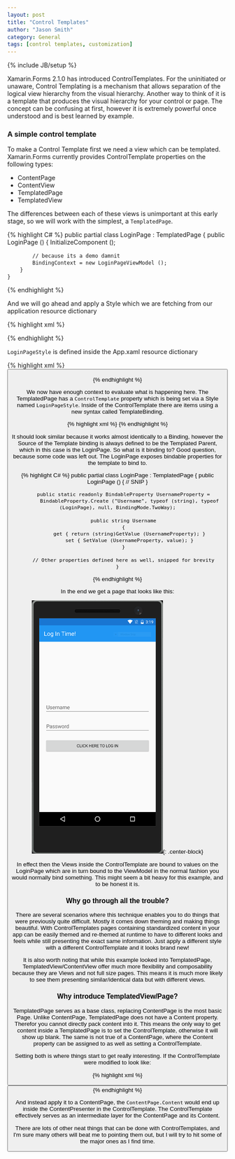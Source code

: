 ```yaml
---
layout: post
title: "Control Templates"
author: "Jason Smith"
category: General
tags: [control templates, customization]
---
```

{% include JB/setup %}

Xamarin.Forms 2.1.0 has introduced ControlTemplates. For the uninitiated or unaware, Control Templating is a mechanism that allows separation of the logical view hierarchy from the visual hierarchy. Another way to think of it is a template that produces the visual hierarchy for your control or page. The concept can be confusing at first, however it is extremely powerful once understood and is best learned by example.

### A simple control template ###

To make a Control Template first we need a view which can be templated. Xamarin.Forms currently provides ControlTemplate properties on the following types:

- ContentPage
- ContentView
- TemplatedPage
- TemplatedView

The differences between each of these views is unimportant at this early stage, so we will work with the simplest, a `TemplatedPage`.

{% highlight C# %}
    public partial class LoginPage : TemplatedPage
    {
        public LoginPage ()
        {
            InitializeComponent ();

            // because its a demo damnit
            BindingContext = new LoginPageViewModel ();
        }
    }
{% endhighlight %}

And we will go ahead and apply a Style which we are fetching from our application resource dictionary

{% highlight xml %}
<?xml version="1.0" encoding="utf-8" ?>
<TemplatedPage xmlns="http://xamarin.com/schemas/2014/forms"
             xmlns:x="http://schemas.microsoft.com/winfx/2009/xaml"
             x:Class="TemplatingDemo.Views.LoginPage"
             Title="{Binding Title}"
             Style="{StaticResource LoginPageStyle }">
  <!--Remove Alt from above to use the other Style. This could also be set by implicit style-->
</TemplatedPage>
{% endhighlight %}

`LoginPageStyle` is defined inside the App.xaml resource dictionary

{% highlight xml %}
<ControlTemplate x:Key="LoginTemplate">
  <StackLayout VerticalOptions="CenterAndExpand" Spacing="20" Padding="20">
    <Entry Text="{TemplateBinding Username}" Placeholder="Username" />
    <Entry Text="{TemplateBinding Password}" Placeholder="Password" />
    <Button Command="{TemplateBinding Command}" Text="Click Here To Log In" />
  </StackLayout>
</ControlTemplate>

<Style TargetType="views:LoginPage" x:Key="LoginPageStyle">
  <Style.Setters>
    <Setter Property="ControlTemplate" Value="{StaticResource LoginTemplate}" />
  </Style.Setters>
</Style>
{% endhighlight %}

We now have enough context to evaluate what is happening here. The TemplatedPage has a `ControlTemplate` property which is being set via a Style named `LoginPageStyle`. Inside of the ControlTemplate there are items using a new syntax called TemplateBinding.

{% highlight xml %}
<Entry Text="{TemplateBinding Username}" Placeholder="Username" />
{% endhighlight %}

It should look similar because it works almost identically to a Binding, however the Source of the Template binding is always defined to be the Templated Parent, which in this case is the LoginPage. So what is it binding to? Good question, because some code was left out. The LoginPage exposes bindable properties for the template to bind to.

{% highlight C# %}
    public partial class LoginPage : TemplatedPage
    {
        public LoginPage ()
        {
            // SNIP
        }

        public static readonly BindableProperty UsernameProperty =
            BindableProperty.Create ("Username", typeof (string), typeof (LoginPage), null, BindingMode.TwoWay);

        public string Username
        {
            get { return (string)GetValue (UsernameProperty); }
            set { SetValue (UsernameProperty, value); }
        }

        // Other properties defined here as well, snipped for brevity
    }
{% endhighlight %}

In the end we get a page that looks like this:

![Control Template Result](/img/simple-control-template.png){: .center-block}

In effect then the Views inside the ControlTemplate are bound to values on the LoginPage which are in turn bound to the ViewModel in the normal fashion you would normally bind something. This might seem a bit heavy for this example, and to be honest it is.

### Why go through all the trouble? ###

There are several scenarios where this technique enables you to do things that were previously quite difficult. Mostly it comes down theming and making things beautiful. With ControlTemplates pages containing standardized content in your app can be easily themed and re-themed at runtime to have to different looks and feels while still presenting the exact same information. Just apply a different style with a different ControlTemplate and it looks brand new!

It is also worth noting that while this example looked into TemplatedPage, TemplatedView/ContentView offer much more flexibility and composability because they are Views and not full size pages. This means it is much more likely to see them presenting similar/identical data but with different views.

### Why introduce TemplatedView/Page? ###

TemplatedPage serves as a base class, replacing ContentPage is the most basic Page. Unlike ContentPage, TemplatedPage does not have a Content property. Therefor you cannot directly pack content into it. This means the only way to get content inside a TemplatedPage is to set the ControlTemplate, otherwise it will show up blank. The same is not true of a ContentPage, where the Content property can be assigned to as well as setting a ControlTemplate.

Setting both is where things start to get really interesting. If the ControlTemplate were modified to look like:

{% highlight xml %}
<ControlTemplate x:Key="LoginTemplate">
  <StackLayout VerticalOptions="CenterAndExpand" Spacing="20" Padding="20">
    <Entry Text="{TemplateBinding Username}" Placeholder="Username" />
    <Entry Text="{TemplateBinding Password}" Placeholder="Password" />
    <Button Command="{TemplateBinding Command}" Text="Click Here To Log In" />
    <ContentPresenter />
  </StackLayout>
</ControlTemplate>
{% endhighlight %}

And instead apply it to a ContentPage, the `ContentPage.Content` would end up inside the ContentPresenter in the ControlTemplate. The ControlTemplate effectively serves as an intermediate layer for the ContentPage and its Content.

There are lots of other neat things that can be done with ControlTemplates, and I'm sure many others will beat me to pointing them out, but I will try to hit some of the major ones as I find time.